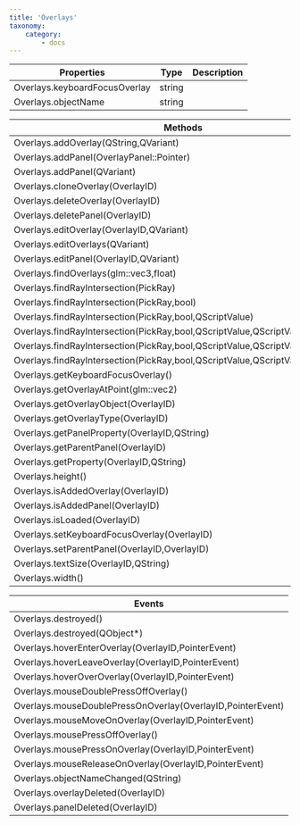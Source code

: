 ```yaml
---
title: 'Overlays'
taxonomy:
    category:
        - docs
---
```


| Properties                    | Type   | Description |
| ----------------------------- | ------ | ----------- |
| Overlays.keyboardFocusOverlay | string |             |
| Overlays.objectName           | string |             |

| Methods                                  |
| ---------------------------------------- |
| Overlays.addOverlay(QString,QVariant)    |
| Overlays.addPanel(OverlayPanel::Pointer) |
| Overlays.addPanel(QVariant)              |
| Overlays.cloneOverlay(OverlayID)         |
| Overlays.deleteOverlay(OverlayID)        |
| Overlays.deletePanel(OverlayID)          |
| Overlays.editOverlay(OverlayID,QVariant) |
| Overlays.editOverlays(QVariant)          |
| Overlays.editPanel(OverlayID,QVariant)   |
| Overlays.findOverlays(glm::vec3,float)   |
| Overlays.findRayIntersection(PickRay)    |
| Overlays.findRayIntersection(PickRay,bool) |
| Overlays.findRayIntersection(PickRay,bool,QScriptValue) |
| Overlays.findRayIntersection(PickRay,bool,QScriptValue,QScriptValue) |
| Overlays.findRayIntersection(PickRay,bool,QScriptValue,QScriptValue,bool) |
| Overlays.findRayIntersection(PickRay,bool,QScriptValue,QScriptValue,bool,bool) |
| Overlays.getKeyboardFocusOverlay()       |
| Overlays.getOverlayAtPoint(glm::vec2)    |
| Overlays.getOverlayObject(OverlayID)     |
| Overlays.getOverlayType(OverlayID)       |
| Overlays.getPanelProperty(OverlayID,QString) |
| Overlays.getParentPanel(OverlayID)       |
| Overlays.getProperty(OverlayID,QString)  |
| Overlays.height()                        |
| Overlays.isAddedOverlay(OverlayID)       |
| Overlays.isAddedPanel(OverlayID)         |
| Overlays.isLoaded(OverlayID)             |
| Overlays.setKeyboardFocusOverlay(OverlayID) |
| Overlays.setParentPanel(OverlayID,OverlayID) |
| Overlays.textSize(OverlayID,QString)     |
| Overlays.width()                         |

| Events                                   |
| ---------------------------------------- |
| Overlays.destroyed()                     |
| Overlays.destroyed(QObject*)             |
| Overlays.hoverEnterOverlay(OverlayID,PointerEvent) |
| Overlays.hoverLeaveOverlay(OverlayID,PointerEvent) |
| Overlays.hoverOverOverlay(OverlayID,PointerEvent) |
| Overlays.mouseDoublePressOffOverlay()    |
| Overlays.mouseDoublePressOnOverlay(OverlayID,PointerEvent) |
| Overlays.mouseMoveOnOverlay(OverlayID,PointerEvent) |
| Overlays.mousePressOffOverlay()          |
| Overlays.mousePressOnOverlay(OverlayID,PointerEvent) |
| Overlays.mouseReleaseOnOverlay(OverlayID,PointerEvent) |
| Overlays.objectNameChanged(QString)      |
| Overlays.overlayDeleted(OverlayID)       |
| Overlays.panelDeleted(OverlayID)         |